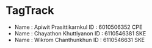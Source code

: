 # TagTrack

* Name : Apiwit Prasittikarnkul ID : 6010506352 CPE
* Name : Chayathon Khuttiyanon ID : 6110546381 SKE
* Name : Wikrom Chanthunkhun ID : 6110546631 SKE